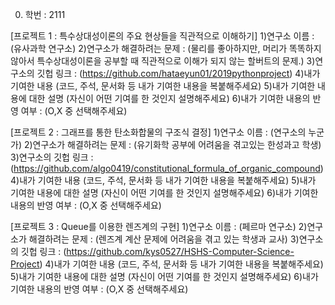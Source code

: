 0. 학번 : 2111

[프로젝트 1 : 특수상대성이론의 주요 현상들을 직관적으로 이해하기]
1)연구소 이름 : (유사과학 연구소)
2)연구소가 해결하려는 문제 : (물리를 좋아하지만, 머리가 똑똑하지 않아서 특수상대성이론을 공부할 때 직관적으로 이해가 되지 않는 할버트의 문제.)
3)연구소의 깃헙 링크 : (https://github.com/hataeyun01/2019pythonproject)
4)내가 기여한 내용
(코드, 주석, 문서화 등 내가 기여한 내용을 복붙해주세요)
5)내가 기여한 내용에 대한 설명
(자신이 어떤 기여를 한 것인지 설명해주세요)
6)내가 기여한 내용의 반영 여부 : (O,X 중 선택해주세요)

[프로젝트 2 : 그래프를 통한 탄소화합물의 구조식 결정]
1)연구소 이름 : (연구소의 누군가)
2)연구소가 해결하려는 문제 : (유기화학 공부에 어려움을 겪고있는 한성과고 학생)
3)연구소의 깃헙 링크 : (https://github.com/algo0419/constitutional_formula_of_organic_compound)
4)내가 기여한 내용
(코드, 주석, 문서화 등 내가 기여한 내용을 복붙해주세요)
5)내가 기여한 내용에 대한 설명
(자신이 어떤 기여를 한 것인지 설명해주세요)
6)내가 기여한 내용의 반영 여부 : (O,X 중 선택해주세요)

[프로젝트 3 : Queue를 이용한 렌즈계의 구현]
1)연구소 이름 : (페르마 연구소)
2)연구소가 해결하려는 문제 : (렌즈계 계산 문제에 어려움을 겪고 있는 학생과 교사)
3)연구소의 깃헙 링크 : (https://github.com/kys0527/HSHS-Computer-Science-Project)
4)내가 기여한 내용
(코드, 주석, 문서화 등 내가 기여한 내용을 복붙해주세요)
5)내가 기여한 내용에 대한 설명
(자신이 어떤 기여를 한 것인지 설명해주세요)
6)내가 기여한 내용의 반영 여부 : (O,X 중 선택해주세요)
